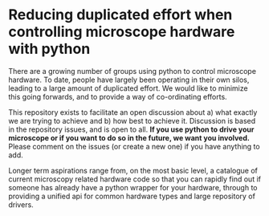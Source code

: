 # Reducing duplicated effort when controlling microscope hardware with python

There are a growing number of groups using python to control microscope hardware. To date, people have largely been
operating in their own silos, leading to a large amount of duplicated effort. We would like to minimize this going forwards,
and to provide a way of co-ordinating efforts.

This repository exists to facilitate an open discussion about a) what exactly we are trying to achieve and 
b) how best to achieve it. Discussion is based in the repository issues, and is open to all. **If you use python to drive
your microscope or if you want to do so in the future, we want you involved.** Please comment on the issues 
(or create a new one) if you have anything to add.

Longer term aspirations range from, on the most basic level, a catalogue of current microscopy related hardware code so
that you can rapidly find out if someone has already have a python wrapper for your hardware, through to providing a unified 
api for common hardware types and large repository of drivers. 
